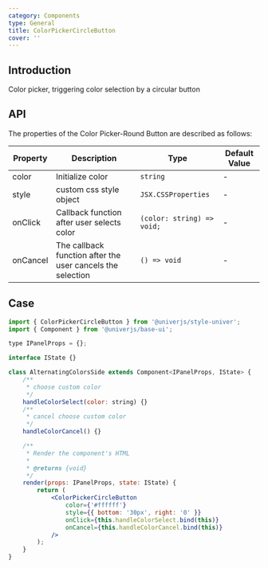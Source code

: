 ```yaml
---
category: Components
type: General
title: ColorPickerCircleButton
cover: ''
---
```


## Introduction

Color picker, triggering color selection by a circular button

## API

The properties of the Color Picker-Round Button are described as follows:

| Property | Description                                                | Type                       | Default Value |
| -------- | ---------------------------------------------------------- | -------------------------- | ------------- |
| color    | Initialize color                                           | `string`                   | -             |
| style    | custom css style object                                    | `JSX.CSSProperties`        | -             |
| onClick  | Callback function after user selects color                 | `(color: string) => void;` | -             |
| onCancel | The callback function after the user cancels the selection | `() => void`               | -             |

## Case

```jsx
import { ColorPickerCircleButton } from '@univerjs/style-univer';
import { Component } from '@univerjs/base-ui';

type IPanelProps = {};

interface IState {}

class AlternatingColorsSide extends Component<IPanelProps, IState> {
    /**
     * choose custom color
     */
    handleColorSelect(color: string) {}
    /**
     * cancel choose custom color
     */
    handleColorCancel() {}

    /**
     * Render the component's HTML
     *
     * @returns {void}
     */
    render(props: IPanelProps, state: IState) {
        return (
            <ColorPickerCircleButton
                color={'#ffffff'}
                style={{ bottom: '30px', right: '0' }}
                onClick={this.handleColorSelect.bind(this)}
                onCancel={this.handleColorCancel.bind(this)}
            />
        );
    }
}
```
